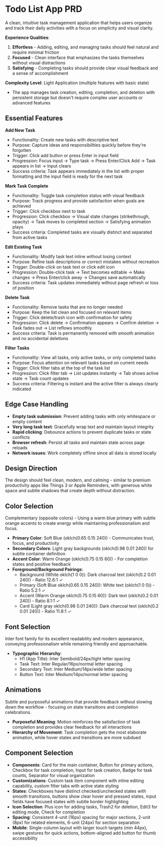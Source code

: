 # Todo List App PRD

A clean, intuitive task management application that helps users organize and track their daily activities with a focus on simplicity and visual clarity.

**Experience Qualities**:
1. **Effortless** - Adding, editing, and managing tasks should feel natural and require minimal friction
2. **Focused** - Clean interface that emphasizes the tasks themselves without visual distractions
3. **Satisfying** - Completing tasks should provide clear visual feedback and a sense of accomplishment

**Complexity Level**: Light Application (multiple features with basic state)
- The app manages task creation, editing, completion, and deletion with persistent storage but doesn't require complex user accounts or advanced features

## Essential Features

**Add New Task**
- Functionality: Create new tasks with descriptive text
- Purpose: Capture ideas and responsibilities quickly before they're forgotten
- Trigger: Click add button or press Enter in input field
- Progression: Focus input → Type task → Press Enter/Click Add → Task appears in list → Input clears
- Success criteria: Task appears immediately in the list with proper formatting and the input field is ready for the next task

**Mark Task Complete**
- Functionality: Toggle task completion status with visual feedback
- Purpose: Track progress and provide satisfaction when goals are achieved
- Trigger: Click checkbox next to task
- Progression: Click checkbox → Visual state changes (strikethrough, opacity) → Task moves to completed section → Satisfying animation plays
- Success criteria: Completed tasks are visually distinct and separated from active tasks

**Edit Existing Task**
- Functionality: Modify task text inline without losing context
- Purpose: Refine task descriptions or correct mistakes without recreation
- Trigger: Double-click on task text or click edit icon
- Progression: Double-click task → Text becomes editable → Make changes → Press Enter/click away → Changes save automatically
- Success criteria: Task updates immediately without page refresh or loss of position

**Delete Task**
- Functionality: Remove tasks that are no longer needed
- Purpose: Keep the list clean and focused on relevant items
- Trigger: Click delete/trash icon with confirmation for safety
- Progression: Click delete → Confirmation appears → Confirm deletion → Task fades out → List reflows smoothly
- Success criteria: Task is permanently removed with smooth animation and no accidental deletions

**Filter Tasks**
- Functionality: View all tasks, only active tasks, or only completed tasks
- Purpose: Focus attention on relevant tasks based on current needs
- Trigger: Click filter tabs at the top of the task list
- Progression: Click filter tab → List updates instantly → Tab shows active state → Task count updates
- Success criteria: Filtering is instant and the active filter is always clearly indicated

## Edge Case Handling

- **Empty task submission**: Prevent adding tasks with only whitespace or empty content
- **Very long task text**: Gracefully wrap text and maintain layout integrity
- **Rapid clicking**: Debounce actions to prevent duplicate tasks or state conflicts
- **Browser refresh**: Persist all tasks and maintain state across page reloads
- **Network issues**: Work completely offline since all data is stored locally

## Design Direction

The design should feel clean, modern, and calming - similar to premium productivity apps like Things 3 or Apple Reminders, with generous white space and subtle shadows that create depth without distraction.

## Color Selection

Complementary (opposite colors) - Using a warm blue primary with subtle orange accents to create energy while maintaining professionalism and focus.

- **Primary Color**: Soft Blue (oklch(0.65 0.15 240)) - Communicates trust, focus, and productivity
- **Secondary Colors**: Light gray backgrounds (oklch(0.98 0.01 240)) for subtle container definition
- **Accent Color**: Warm Orange (oklch(0.75 0.15 60)) - For completion states and positive feedback
- **Foreground/Background Pairings**: 
  - Background (White oklch(1 0 0)): Dark charcoal text (oklch(0.2 0.01 240)) - Ratio 12.6:1 ✓
  - Primary (Soft Blue oklch(0.65 0.15 240)): White text (oklch(1 0 0)) - Ratio 5.2:1 ✓
  - Accent (Warm Orange oklch(0.75 0.15 60)): Dark text (oklch(0.2 0.01 240)) - Ratio 8.1:1 ✓
  - Card (Light gray oklch(0.98 0.01 240)): Dark charcoal text (oklch(0.2 0.01 240)) - Ratio 11.8:1 ✓

## Font Selection

Inter font family for its excellent readability and modern appearance, conveying professionalism while remaining friendly and approachable.

- **Typographic Hierarchy**: 
  - H1 (App Title): Inter Semibold/24px/tight letter spacing
  - Task Text: Inter Regular/16px/normal letter spacing  
  - Secondary Text: Inter Medium/14px/wide letter spacing
  - Button Text: Inter Medium/14px/normal letter spacing

## Animations

Subtle and purposeful animations that provide feedback without slowing down the workflow - focusing on state transitions and completion celebrations.

- **Purposeful Meaning**: Motion reinforces the satisfaction of task completion and provides clear feedback for all interactions
- **Hierarchy of Movement**: Task completion gets the most elaborate animation, while hover states and transitions are more subdued

## Component Selection

- **Components**: Card for the main container, Button for primary actions, Checkbox for task completion, Input for task creation, Badge for task counts, Separator for visual organization
- **Customizations**: Custom task item component with inline editing capability, custom filter tabs with active state styling
- **States**: Checkboxes have distinct checked/unchecked states with smooth transitions, buttons show clear hover and pressed states, input fields have focused states with subtle border highlighting
- **Icon Selection**: Plus icon for adding tasks, Trash2 for deletion, Edit3 for editing mode, Check for completion
- **Spacing**: Consistent 4-unit (16px) spacing for major sections, 2-unit (8px) for related elements, 6-unit (24px) for section separation
- **Mobile**: Single-column layout with larger touch targets (min 44px), swipe gestures for quick actions, bottom-aligned add button for thumb accessibility